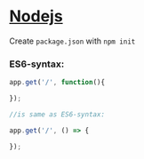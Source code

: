 # [Nodejs](https://nodejs.org/en/)

Create `package.json` with `npm init`

### ES6-syntax:

```javascript
app.get('/', function(){

});

//is same as ES6-syntax:

app.get('/', () => {

});
```